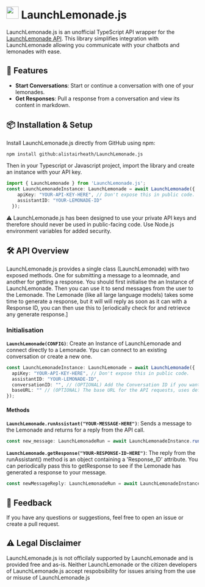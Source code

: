 # [<img src="https://b54e70e677f242c13ba041554f424763.cdn.bubble.io/cdn-cgi/image/w=32,h=32,f=auto,dpr=2,fit=contain/f1714034125423x645548960837247700/LaunchLemonade%20Logo%20%281%29.png" width="32" height="32" />](http://launchlemonade.app) LaunchLemonade.js

LaunchLemonade.js is an unofficial TypeScript API wrapper for the [LaunchLemonade API](https://docs.launchlemonade.app/api-doc). This library simplifies integration with LaunchLemonade allowing you communicate with your chatbots and lemonades with ease.

## 🍋 Features

- **Start Conversations**: Start or continue a conversation with one of your lemonades.
- **Get Responses**: Pull a response from a conversation and view its content in markdown.

## 📦 Installation & Setup

Install LaunchLemonade.js directly from GitHub using npm:

```bash
npm install github:alistairheath/LaunchLemonade.js
```

Then in your Typescript or Javascript project, import the library and create an instance with your API key.

```typescript
import { LaunchLemonade } from 'LaunchLemonade.js';
const LaunchLemonadeInstance: LaunchLemonade = await LaunchLemonade({
    apiKey: "YOUR-API-KEY-HERE", // Don't expose this in public code.
    assistantID: "YOUR-LEMONADE-ID"
  });
```
⚠️ LaunchLemonade.js has been designed to use your private API keys and therefore should never be used in public-facing code. Use Node.js environment variables for added security.

## 🛠️ API Overview

LaunchLemonade.js provides a single class (LaunchLemonade) with two exposed methods. One for submitting a message to a leomnade, and another for getting a response. You should first initialise the an Instance of LaunchLemonade. Then you can use it to send messages from the user to the Lemonade. The Lemonade (like all large language models) takes some time to generate a response, but it will will reply as soon as it can with a Response ID, you can then use this to [eriodically check for and retrievce any generate response.]

### Initialisation

**`LaunchLemonade(CONFIG)`**: Create an Instance of LaunchLemonade and connect directly to a Lemonade. Ypu can connect to an existing conversation or create a new one.
  
  ```typescript
  const LaunchLemonadeInstance: LaunchLemonade = await LaunchLemonade({
    apiKey: "YOUR-API-KEY-HERE", // Don't expose this in public code.
    assistantID: "YOUR-LEMONADE-ID",
    conversationID: "", // (OPTIONAL) Add the Conversation ID if you want to resume an existing conversation. Leave blank or ignore to create a new conversation.
    baseURL: "" // (OPTIONAL) The base URL for the API requests, uses default if ignored or blank.
  });
  ```

#### Methods

**`LaunchLemonade.runAssistant("YOUR-MESSAGE-HERE")`**: Sends a message to the Lemonade and returns for a reply from the API call.
  
  ```typescript
  const new_message: LaunchLemonadeRun = await LaunchLemonadeInstance.runAssistant("Hello Lemonade! Please help me with...");
  ```

**`LaunchLemonade.getResponse("YOUR-RESPONSE-ID-HERE")`**: The reply from the runAssistant() method is an object containing a 'Response_ID' attribute. You can periodically pass this to getResponse to see if the Lemonade has generated a response to your message. 
  
  ```typescript
  const newMessageReply: LaunchLemonadeRun = await LaunchLemonadeInstance.getResponse(new_message.response_ID);
  ```

## 💬 Feedback

If you have any questions or suggestions, feel free to open an issue or create a pull request.

## ⚠️ Legal Disclaimer

LaunchLemonade.js is not officilaly supported by LaunchLemonade and is provided free and as-is. Neither LaunchLemonade or the citizen developers of LaunchLemonade.js accept respobsibility for issues arising from the use or misuse of LaunchLemonade.js
